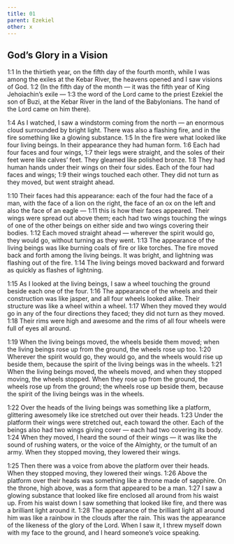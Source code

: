 ```yaml
---
title: 01
parent: Ezekiel
other: x
---
```


## God’s Glory in a Vision

<a name="1:1">1:1</a> In the thirtieth year, on the fifth day of the fourth month, while I was among the exiles at the Kebar River, the heavens opened and I saw visions of God. <a name="1:2">1:2</a> (In the fifth day of the month — it was the fifth year of King Jehoiachin’s exile — <a name="1:3">1:3</a> the word of the Lord came to the priest Ezekiel the son of Buzi, at the Kebar River in the land of the Babylonians. The hand of the Lord came on him there).

<a name="1:4">1:4</a> As I watched, I saw a windstorm coming from the north — an enormous cloud surrounded by bright light. There was also a flashing fire, and in the fire something like a glowing substance. <a name="1:5">1:5</a> In the fire were what looked like four living beings. In their appearance they had human form. <a name="1:6">1:6</a> Each had four faces and four wings, <a name="1:7">1:7</a> their legs were straight, and the soles of their feet were like calves’ feet. They gleamed like polished bronze. <a name="1:8">1:8</a> They had human hands under their wings on their four sides. Each of the four had faces and wings; <a name="1:9">1:9</a> their wings touched each other. They did not turn as they moved, but went straight ahead.

<a name="1:10">1:10</a> Their faces had this appearance: each of the four had the face of a man, with the face of a lion on the right, the face of an ox on the left and also the face of an eagle — <a name="1:11">1:11</a> this is how their faces appeared. Their wings were spread out above them; each had two wings touching the wings of one of the other beings on either side and two wings covering their bodies. <a name="1:12">1:12</a> Each moved straight ahead — wherever the spirit would go, they would go, without turning as they went. <a name="1:13">1:13</a> The appearance of the living beings was like burning coals of fire or like torches. The fire moved back and forth among the living beings. It was bright, and lightning was flashing out of the fire. <a name="1:14">1:14</a> The living beings moved backward and forward as quickly as flashes of lightning.

<a name="1:15">1:15</a> As I looked at the living beings, I saw a wheel touching the ground beside each one of the four. <a name="1:16">1:16</a> The appearance of the wheels and their construction was like jasper, and all four wheels looked alike. Their structure was like a wheel within a wheel. <a name="1:17">1:17</a> When they moved they would go in any of the four directions they faced; they did not turn as they moved. <a name="1:18">1:18</a> Their rims were high and awesome and the rims of all four wheels were full of eyes all around.

<a name="1:19">1:19</a> When the living beings moved, the wheels beside them moved; when the living beings rose up from the ground, the wheels rose up too. <a name="1:20">1:20</a> Wherever the spirit would go, they would go, and the wheels would rise up beside them, because the spirit of the living beings was in the wheels. <a name="1:21">1:21</a> When the living beings moved, the wheels moved, and when they stopped moving, the wheels stopped. When they rose up from the ground, the wheels rose up from the ground; the wheels rose up beside them, because the spirit of the living beings was in the wheels.

<a name="1:22">1:22</a> Over the heads of the living beings was something like a platform, glittering awesomely like ice stretched out over their heads. <a name="1:23">1:23</a> Under the platform their wings were stretched out, each toward the other. Each of the beings also had two wings giving cover — each had two covering its body. <a name="1:24">1:24</a> When they moved, I heard the sound of their wings — it was like the sound of rushing waters, or the voice of the Almighty, or the tumult of an army. When they stopped moving, they lowered their wings.

<a name="1:25">1:25</a> Then there was a voice from above the platform over their heads. When they stopped moving, they lowered their wings. <a name="1:26">1:26</a> Above the platform over their heads was something like a throne made of sapphire. On the throne, high above, was a form that appeared to be a man. <a name="1:27">1:27</a> I saw a glowing substance that looked like fire enclosed all around from his waist up. From his waist down I saw something that looked like fire, and there was a brilliant light around it. <a name="1:28">1:28</a> The appearance of the brilliant light all around him was like a rainbow in the clouds after the rain. This was the appearance of the likeness of the glory of the Lord. When I saw it, I threw myself down with my face to the ground, and I heard someone’s voice speaking.

